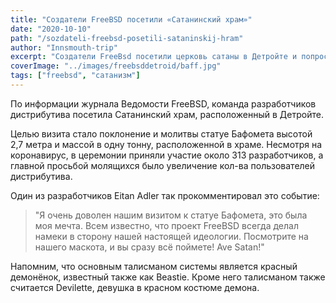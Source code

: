 ```yaml
---
title: "Создатели FreeBSD посетили «Сатанинский храм»"
date: "2020-10-10"
path: "/sozdateli-freebsd-posetili-sataninskij-hram"
author: "Innsmouth-trip"
excerpt: "Создатели FreeBsd посетили церковь сатаны в Детройте и попросили увеличения количества пользователей"
coverImage: "../images/freebsddetroid/baff.jpg"
tags: ["freebsd", "сатанизм"]
---
```


По информации журнала Ведомости FreeBSD, команда разработчиков дистрибутива посетила Сатанинский храм, расположенный в Детройте.

Целью визита стало поклонение и молитвы статуе Бафомета высотой 2,7 метра и массой в одну тонну, расположенной в храме. Несмотря на коронавирус, в церемонии приняли участие около 313 разработчиков, а главной просьбой молящихся было увеличение кол-ва пользователей дистрибутива.

Один из разработчиков Eitan Adler так прокомментировал это событие:
> "Я очень доволен нашим визитом к статуе Бафомета, это была моя мечта. Всем известно, что проект FreeBSD всегда делал намеки в сторону нашей настоящей идеологии. Посмотрите на нашего маскота, и вы сразу всё поймете! Ave Satan!"

Напомним, что основным талисманом системы является красный демонёнок, известный также как Beastie. Кроме него талисманом также считается Devilette, девушка в красном костюме демона.
